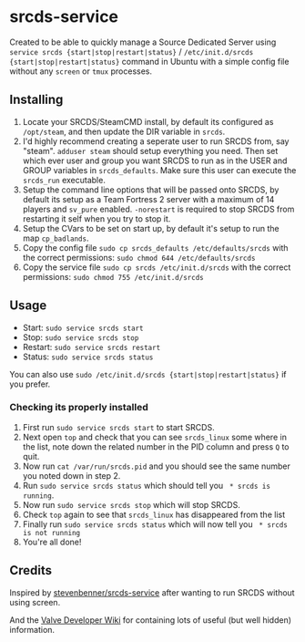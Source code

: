 # srcds-service

Created to be able to quickly manage a Source Dedicated Server using `service srcds {start|stop|restart|status}` / `/etc/init.d/srcds {start|stop|restart|status}` command in Ubuntu with a simple config file without any `screen` or `tmux` processes.


## Installing

1. Locate your SRCDS/SteamCMD install, by default its configured as `/opt/steam`, and then update the DIR variable in `srcds`.
2. I'd highly recommend creating a seperate user to run SRCDS from, say "steam". `adduser steam` should setup everything you need. Then set which ever user and group you want SRCDS to run as in the USER and GROUP variables in `srcds_defaults`. Make sure this user can execute the `srcds_run` executable.
3. Setup the command line options that will be passed onto SRCDS, by default its setup as a Team Fortress 2 server with a maximum of 14 players and `sv_pure` enabled. `-norestart` is required to stop SRCDS from restarting it self when you try to stop it.
4. Setup the CVars to be set on start up, by default it's setup to run the map `cp_badlands`.
5. Copy the config file `sudo cp srcds_defaults /etc/defaults/srcds` with the correct permissions: `sudo chmod 644 /etc/defaults/srcds`
6. Copy the service file `sudo cp srcds /etc/init.d/srcds` with the correct permissions: `sudo chmod 755 /etc/init.d/srcds`


## Usage

* Start: `sudo service srcds start`
* Stop: `sudo service srcds stop`
* Restart: `sudo service srcds restart`
* Status: `sudo service srcds status`

You can also use `sudo /etc/init.d/srcds {start|stop|restart|status}` if you prefer.


### Checking its properly installed

1. First run `sudo service srcds start` to start SRCDS.
2. Next open `top` and check that you can see `srcds_linux` some where in the list, note down the related number in the PID column and press `Q` to quit.
3. Now run `cat /var/run/srcds.pid` and you should see the same number you noted down in step 2.
4. Run `sudo service srcds status` which should tell you ` * srcds is running`.
5. Now run `sudo service srcds stop` which will stop SRCDS.
6. Check `top` again to see that `srcds_linux` has disappeared from the list
7. Finally run `sudo service srcds status` which will now tell you ` * srcds is not running`
8. You're all done!


## Credits

Inspired by [stevenbenner/srcds-service](https://github.com/stevenbenner/srcds-service) after wanting to run SRCDS without using screen.

And the [Valve Developer Wiki](https://developer.valvesoftware.com/wiki/Main_Page) for containing lots of useful (but well hidden) information.
